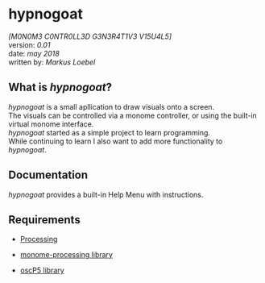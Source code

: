 # hypnogoat
_[M0N0M3 C0NTR0LL3D G3N3R4T1V3 V15U4L5]_  
version: _0.01_  
date: _may 2018_  
written by: _Markus Loebel_  

## What is _hypnogoat_?  
_hypnogoat_ is a small apllication to draw visuals onto a screen.  
The visuals can be controlled via a monome controller,
or using the built-in virtual monome interface.  
_hypnogoat_ started as a simple project to learn programming.  
While continuing to learn I also want to add more functionality to _hypnogoat_.

## Documentation  
_hypnogoat_ provides a built-in Help Menu with instructions.

## Requirements  
* [Processing](https://processing.org/)

* [monome-processing library](https://github.com/monome/monome-processing/releases/tag/v1.1)

* [oscP5 library](http://www.sojamo.de/libraries/oscp5/)
